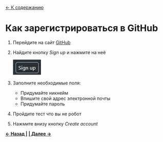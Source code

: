 [<- К содержанию](./readme.md)

# Как зарегистрироваться в GitHub

1. Перейдите на сайт [GitHub](https://github.com)
2. Найдите кнопку *Sign up* и нажмите на неё

    ![Кнопка Sign up](./assets/sign.jpg "Sign up")

3. Заполните необходимые поля:
   + Придумайте никнейм
   + Впишите свой адрес электронной почты
   + Придумайте пароль

4. Пройдите тест что вы не робот
5. Нажмите внизу кнопку *Create account*

[**<- Назад |**](./whatisgit.md "Что такое GIT") [**| Далее ->**](./create.md "Создание нового репозитория")